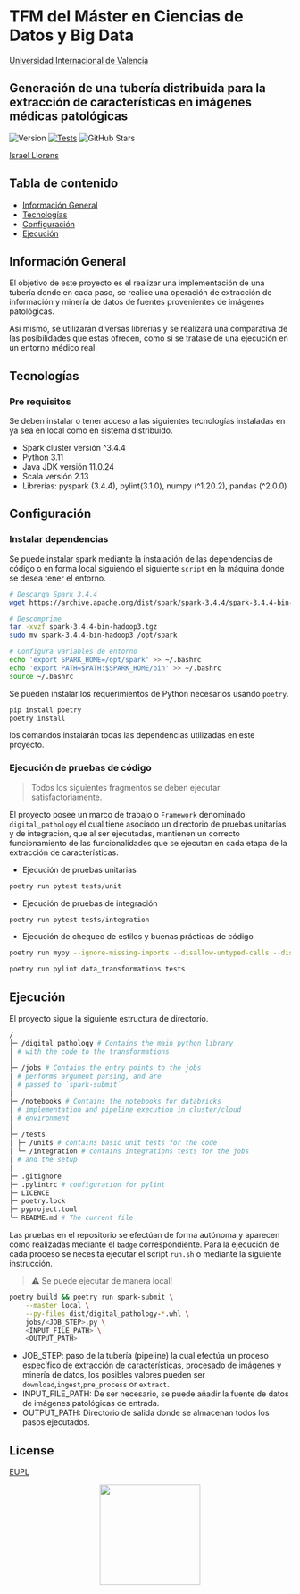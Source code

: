 # TFM del Máster en Ciencias de Datos y Big Data

[Universidad Internacional de Valencia](https://www.viu.es)

## Generación de una tubería distribuida para la extracción de características en imágenes médicas patológicas

<!-- ![Tests](https://img.shields.io/badge/tests-100%25%20passing-brightgreen) -->
![Version](https://img.shields.io/badge/version-1.0.0-blue)
[![Tests](https://github.com/sanchezis/MU-Big-Data-and-Data-Science-Image-Pathology-Pipeline/actions/workflows/tests.yml/badge.svg)](https://github.com/sanchezis/MU-Big-Data-and-Data-Science-Image-Pathology-Pipeline/actions/workflows/tests.yml)
![GitHub Stars](https://img.shields.io/github/stars/sanchezis/MU-Big-Data-and-Data-Science-Image-Pathology-Pipeline?logo=github&color=yellow)

<!--
<img src="https://oncampus.universidadviu.com/sites/viu/files/logo_crespon_0.png" width="100" />
-->

[Israel Llorens](https://www.linkedin.com/in/israel-llorens/)

## Tabla de contenido

* [Información General](#información-general)
* [Tecnologías](#tecnologías)
* [Configuración](#configuración)
* [Ejecución](#ejecución)

## Información General

El objetivo de este proyecto es el realizar una implementación de una tubería donde en cada paso, se realice una operación de extracción de información y minería de datos de fuentes provenientes de imágenes patológicas.

Asi mismo, se utilizarán diversas librerías y se realizará una comparativa de las posibilidades que estas ofrecen, como si se tratase de una ejecución en un entorno médico real.

## Tecnologías

### Pre requisitos

Se deben instalar o tener acceso a las siguientes tecnologías instaladas en ya sea en local como en sistema distribuido.

* Spark cluster versión ^3.4.4
* Python 3.11
* Java JDK versión 11.0.24
* Scala versión 2.13
* Librerías: pyspark (3.4.4), pylint(3.1.0), numpy (^1.20.2), pandas (^2.0.0)

## Configuración

### Instalar dependencias

Se puede instalar spark mediante la instalación de las dependencias de código o en forma local siguiendo el siguiente `script` en la máquina donde se desea tener el entorno.

```bash
# Descarga Spark 3.4.4
wget https://archive.apache.org/dist/spark/spark-3.4.4/spark-3.4.4-bin-hadoop3.tgz

# Descomprime
tar -xvzf spark-3.4.4-bin-hadoop3.tgz
sudo mv spark-3.4.4-bin-hadoop3 /opt/spark

# Configura variables de entorno
echo 'export SPARK_HOME=/opt/spark' >> ~/.bashrc
echo 'export PATH=$PATH:$SPARK_HOME/bin' >> ~/.bashrc
source ~/.bashrc
```

Se pueden instalar los requerimientos de Python necesarios usando `poetry`.

```bash
pip install poetry
poetry install
```

los comandos instalarán todas las dependencias utilizadas en este proyecto.

### Ejecución de pruebas de código

 > Todos los siguientes fragmentos se deben ejecutar satisfactoriamente.

El proyecto posee un marco de trabajo o `Framework` denominado `digital_pathology` el cual tiene asociado un directorio de pruebas unitarias y de integración, que al ser ejecutadas, mantienen un correcto funcionamiento de las funcionalidades que se ejecutan en cada etapa de la extracción de características.

* Ejecución de pruebas unitarias

```bash
poetry run pytest tests/unit
```

* Ejecución de pruebas de integración

```bash
poetry run pytest tests/integration
```

* Ejecución de chequeo de estilos y buenas prácticas de código

```bash
poetry run mypy --ignore-missing-imports --disallow-untyped-calls --disallow-untyped-defs --disallow-incomplete-defs digital_pathology tests

poetry run pylint data_transformations tests
```

## Ejecución

El proyecto sigue la siguiente estructura de directorio.

```bash
/
├─ /digital_pathology # Contains the main python library
│ # with the code to the transformations
│
├─ /jobs # Contains the entry points to the jobs
│ # performs argument parsing, and are
│ # passed to `spark-submit`
│
├─ /notebooks # Contains the notebooks for databricks
│ # implementation and pipeline execution in cluster/cloud
│ # environment
│
├─ /tests
│ ├─ /units # contains basic unit tests for the code
│ └─ /integration # contains integrations tests for the jobs
│ # and the setup
│
├─ .gitignore
├─ .pylintrc # configuration for pylint
├─ LICENCE
├─ poetry.lock
├─ pyproject.toml
└─ README.md # The current file
```

Las pruebas en el repositorio se efectúan de forma autónoma y aparecen como realizadas mediante el `badge` correspondiente. Para la ejecución de cada proceso se necesita ejecutar el script `run.sh` o mediante la siguiente instrucción.

> ⚠️ Se puede ejecutar de manera local!

```bash
poetry build && poetry run spark-submit \
    --master local \
    --py-files dist/digital_pathology-*.whl \
    jobs/<JOB_STEP>.py \
    <INPUT_FILE_PATH> \
    <OUTPUT_PATH>
```

* JOB_STEP: paso de la tubería (pipeline) la cual efectúa un proceso específico de extracción de características, procesado de imágenes y minería de datos, los posibles valores pueden ser `download`,`ingest`,`pre_process` or `extract`.
* INPUT_FILE_PATH: De ser necesario, se puede añadir la fuente de datos de imágenes patológicas de entrada.
* OUTPUT_PATH: Directorio de salida donde se almacenan todos los pasos ejecutados.

## License

<!-- [MIT](https://choosealicense.com/licenses/mit/) -->
[EUPL](https://raw.githubusercontent.com/sanchezis/MU-Big-Data-and-Data-Science-Image-Pathology-Pipeline/refs/heads/main/LICENSE)

<p align="center">
<img src="https://www.universidadviu.com/sites/universidadviu.com/themes/custom/universidadviu_com/logo.webp" width="180" />
</p>
